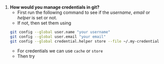 1. **How would you manage credentials in git?**
	- First run the following command to see if the *username*, *email* or *helper* is set or not.
	- If not, then set them using
	```bash
	git config --global user.name "your username" 
	git config --global user.email "your email"
	git config --global credential.helper store --file ~/.my-credentials
	```
	- For credentials we can use `cache` or `store`
	- Then try 
